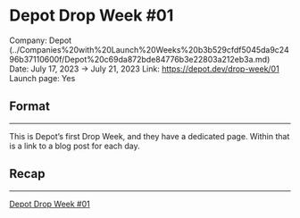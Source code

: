 # Depot Drop Week #01

Company: Depot (../Companies%20with%20Launch%20Weeks%20b3b529cfdf5045da9c2496b37110600f/Depot%20c69da872bde84776b3e22803a212eb3a.md)
Date: July 17, 2023 → July 21, 2023
Link: https://depot.dev/drop-week/01
Launch page: Yes

## Format

---

This is Depot’s first Drop Week, and they have a dedicated page. Within that is a link to a blog post for each day.

## Recap

---

[Depot Drop Week #01](https://depot.dev/drop-week/01)